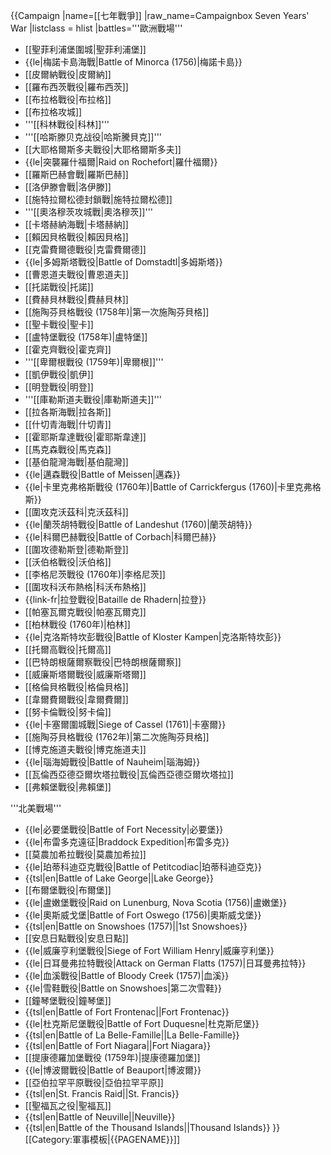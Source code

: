 {{Campaign
|name=[[七年戰爭]]
|raw_name=Campaignbox Seven Years' War
|listclass = hlist
|battles='''歐洲戰場'''<br/>
* [[聖菲利浦堡圍城|聖菲利浦堡]]
* {{le|梅諾卡島海戰|Battle of Minorca (1756)|梅諾卡島}}
* [[皮爾納戰役|皮爾納]]
* [[羅布西茨戰役|羅布西茨]]
* [[布拉格戰役|布拉格]]
* [[布拉格攻城]]
* '''[[科林戰役|科林]]''' 
* '''[[哈斯滕贝克战役|哈斯騰貝克]]''' 
* [[大耶格爾斯多夫戰役|大耶格爾斯多夫]] 
* {{le|突襲羅什福爾|Raid on Rochefort|羅什福爾}}
* [[羅斯巴赫會戰|羅斯巴赫]]
* [[洛伊滕會戰|洛伊滕]]
* [[施特拉爾松德封鎖戰|施特拉爾松德]] 
* '''[[奧洛穆茨攻城戰|奧洛穆茨]]''' 
* [[卡塔赫納海戰|卡塔赫納]]
* [[賴因貝格戰役|賴因貝格]] 
* [[克雷費爾德戰役|克雷費爾德]]
* {{le|多姆斯塔戰役|Battle of Domstadtl|多姆斯塔}}
* [[曹恩道夫戰役|曹恩道夫]]
* [[托諾戰役|托諾]]
* [[費赫貝林戰役|費赫貝林]]
* [[施陶芬貝格戰役 (1758年)|第一次施陶芬貝格]] 
* [[聖卡戰役|聖卡]]
* [[盧特堡戰役 (1758年)|盧特堡]]
* [[霍克齊戰役|霍克齊]]
* '''[[卑爾根戰役 (1759年)|卑爾根]]'''
* [[凱伊戰役|凱伊]]
* [[明登戰役|明登]] 
* '''[[庫勒斯道夫戰役|庫勒斯道夫]]''' 
* [[拉各斯海戰|拉各斯]] 
* [[什切青海戰|什切青]] 
* [[霍耶斯韋達戰役|霍耶斯韋達]]
* [[馬克森戰役|馬克森]] 
* [[基伯龍灣海戰|基伯龍灣]] 
* {{le|邁森戰役|Battle of Meissen|邁森}} 
* {{le|卡里克弗格斯戰役 (1760年)|Battle of Carrickfergus (1760)|卡里克弗格斯}}
* [[圍攻克沃茲科|克沃茲科]]
* {{le|蘭茨胡特戰役|Battle of Landeshut (1760)|蘭茨胡特}}
* {{le|科爾巴赫戰役|Battle of Corbach|科爾巴赫}}
* [[圍攻德勒斯登|德勒斯登]] 
* [[沃伯格戰役|沃伯格]] 
* [[李格尼茨戰役 (1760年)|李格尼茨]] 
* [[圍攻科沃布熱格|科沃布熱格]]
* {{link-fr|拉登戰役|Bataille de Rhadern|拉登}}
* [[帕塞瓦爾克戰役|帕塞瓦爾克]] 
* [[柏林戰役 (1760年)|柏林]] 
* {{le|克洛斯特坎彭戰役|Battle of Kloster Kampen|克洛斯特坎彭}}
* [[托爾高戰役|托爾高]] 
* [[巴特朗根薩爾察戰役|巴特朗根薩爾察]]
* [[威廉斯塔爾戰役|威廉斯塔爾]] 
* [[格倫貝格戰役|格倫貝格]]
* [[韋爾費爾戰役|韋爾費爾]] 
* [[努卡倫戰役|努卡倫]] 
* {{le|卡塞爾圍城戰|Siege of Cassel (1761)|卡塞爾}}
* [[施陶芬貝格戰役 (1762年)|第二次施陶芬貝格]] 
* [[博克施道夫戰役|博克施道夫]] 
* {{le|瑙海姆戰役|Battle of Nauheim|瑙海姆}}
* [[瓦倫西亞德亞爾坎塔拉戰役|瓦倫西亞德亞爾坎塔拉]] 
* [[弗賴堡戰役|弗賴堡]]

'''北美戰場'''<br/>
* {{le|必要堡戰役|Battle of Fort Necessity|必要堡}}
* {{le|布雷多克遠征|Braddock Expedition|布雷多克}}
* [[莫農加希拉戰役|莫農加希拉]]
* {{le|珀蒂科迪亞克戰役|Battle of Petitcodiac|珀蒂科迪亞克}}
* {{tsl|en|Battle of Lake George||Lake George}}
* [[布爾堡戰役|布爾堡]]
* {{le|盧嫩堡戰役|Raid on Lunenburg, Nova Scotia (1756)|盧嫩堡}}
* {{le|奧斯威戈堡|Battle of Fort Oswego (1756)|奧斯威戈堡}}
* {{tsl|en|Battle on Snowshoes (1757)||1st Snowshoes}}
* [[安息日點戰役|安息日點]]
* {{le|威廉亨利堡戰役|Siege of Fort William Henry|威廉亨利堡}}
* {{le|日耳曼弗拉特戰役|Attack on German Flatts (1757)|日耳曼弗拉特}}
* {{le|血溪戰役|Battle of Bloody Creek (1757)|血溪}}
* {{le|雪鞋戰役|Battle on Snowshoes|第二次雪鞋}}
* [[鐘琴堡戰役|鐘琴堡]]
* {{tsl|en|Battle of Fort Frontenac||Fort Frontenac}}
* {{le|杜克斯尼堡戰役|Battle of Fort Duquesne|杜克斯尼堡}}
* {{tsl|en|Battle of La Belle-Famille||La Belle-Famille}}
* {{tsl|en|Battle of Fort Niagara||Fort Niagara}}
* [[提康德羅加堡戰役 (1759年)|提康德羅加堡]]
* {{le|博波爾戰役|Battle of Beauport|博波爾}}
* [[亞伯拉罕平原戰役|亞伯拉罕平原]]
* {{tsl|en|St. Francis Raid||St. Francis}}
* [[聖福瓦之役|聖福瓦]]
* {{tsl|en|Battle of Neuville||Neuville}}
* {{tsl|en|Battle of the Thousand Islands||Thousand Islands}}
}}<noinclude>
[[Category:軍事模板|{{PAGENAME}}]]
</noinclude>